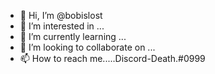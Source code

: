 - 👋 Hi, I’m @bobislost
- 👀 I’m interested in ...
- 🌱 I’m currently learning ...
- 💞️ I’m looking to collaborate on ...
- 📫 How to reach me.....Discord-Death.#0999

<!---
bobislost/bobislost is a ✨ special ✨ repository because its `README.md` (this file) appears on your GitHub profile.
You can click the Preview link to take a look at your changes.
--->
